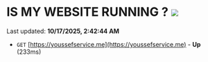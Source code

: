 # IS MY WEBSITE RUNNING ? [![](https://img.shields.io/static/v1?label=Sponsor&message=%E2%9D%A4&logo=GitHub&color=%23fe8e86)](https://github.com/sponsors/Youssef-Lehmam)

Last updated: **10/17/2025, 2:42:44 AM**

- `GET` [https://youssefservice.me](https://youssefservice.me) - **Up** (233ms)
